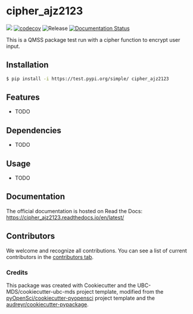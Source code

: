 # cipher_ajz2123 

![](https://github.com/Alys-217/cipher_ajz2123/workflows/build/badge.svg) [![codecov](https://codecov.io/gh/Alys-217/cipher_ajz2123/branch/main/graph/badge.svg)](https://codecov.io/gh/Alys-217/cipher_ajz2123) ![Release](https://github.com/Alys-217/cipher_ajz2123/workflows/Release/badge.svg) [![Documentation Status](https://readthedocs.org/projects/cipher_ajz2123/badge/?version=latest)](https://cipher_ajz2123.readthedocs.io/en/latest/?badge=latest)

This is a QMSS package test run with a cipher function to encrypt user input.

## Installation

```bash
$ pip install -i https://test.pypi.org/simple/ cipher_ajz2123
```

## Features

- TODO

## Dependencies

- TODO

## Usage

- TODO

## Documentation

The official documentation is hosted on Read the Docs: https://cipher_ajz2123.readthedocs.io/en/latest/

## Contributors

We welcome and recognize all contributions. You can see a list of current contributors in the [contributors tab](https://github.com/Alys-217/cipher_ajz2123/graphs/contributors).

### Credits

This package was created with Cookiecutter and the UBC-MDS/cookiecutter-ubc-mds project template, modified from the [pyOpenSci/cookiecutter-pyopensci](https://github.com/pyOpenSci/cookiecutter-pyopensci) project template and the [audreyr/cookiecutter-pypackage](https://github.com/audreyr/cookiecutter-pypackage).

